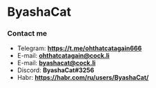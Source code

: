 # ByashaCat

### Contact me

* Telegram: **https://t.me/ohthatcatagain666**
* E-mail: **ohthatcatagain@cock.li**
* E-mail: **byashacat@cock.li**
* Discord: **ByashaCat#3256**
* Habr: **https://habr.com/ru/users/ByashaCat/**
